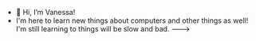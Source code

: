 - 👋 Hi, I’m Vanessa!
- I'm here to learn new things about computers and other things as well! I'm still learning to things will be slow and bad. 
--->
